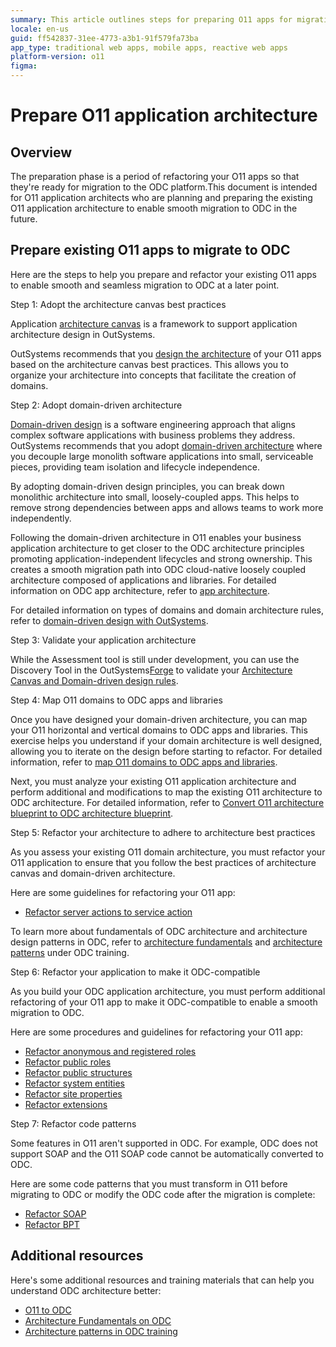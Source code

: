 ```yaml
---
summary: This article outlines steps for preparing O11 apps for migration to OutSystems Developer Cloud (ODC), focusing on adopting best practices in architecture and domain-driven design for a smooth transition.
locale: en-us
guid: ff542837-31ee-4773-a3b1-91f579fa73ba
app_type: traditional web apps, mobile apps, reactive web apps
platform-version: o11
figma: 
---
```


# Prepare O11 application architecture

## Overview 

The preparation phase is a period of refactoring your O11 apps so that they're ready for migration to the ODC platform.This document is intended for O11 application architects who are planning and preparing the existing O11 application architecture to enable smooth migration to ODC in the future.

## Prepare existing O11 apps to migrate to ODC

Here are the steps to help you prepare and refactor your existing O11 apps to enable smooth and seamless migration to ODC at a later point.

Step 1:  Adopt the architecture canvas best practices

Application [architecture canvas](https://success.outsystems.com/documentation/best_practices/architecture/designing_the_architecture_of_your_outsystems_applications/the_architecture_canvas/#) is a framework to support application architecture design in OutSystems.

OutSystems recommends that you [design the architecture](https://success.outsystems.com/documentation/best_practices/architecture/designing_the_architecture_of_your_outsystems_applications/) of your O11 apps based on the architecture canvas best practices. This allows you to organize your architecture into concepts that facilitate the creation of domains.

Step 2: Adopt domain-driven architecture

[Domain-driven design](https://success.outsystems.com/documentation/best_practices/architecture/outsystems_domain_driven_architecture/domain_driven_design/) is a software engineering approach that aligns complex software applications with business problems they address.
OutSystems recommends that you adopt [domain-driven architecture](https://success.outsystems.com/documentation/best_practices/architecture/outsystems_domain_driven_architecture/) where you decouple large monolith software applications into small, serviceable pieces, providing team isolation and lifecycle independence.

By adopting domain-driven design principles, you can break down monolithic architecture into small, loosely-coupled apps. This helps to remove strong dependencies between apps and allows teams to work more independently.

Following the domain-driven architecture in O11 enables your business application architecture to get closer to the ODC architecture principles promoting application-independent lifecycles and strong ownership. This creates a smooth migration path into ODC cloud-native loosely coupled architecture composed of applications and libraries. For detailed information on ODC app architecture, refer to [app architecture](https://success.outsystems.com/documentation/outsystems_developer_cloud/building_apps/app_architecture/).

For detailed information on types of domains and domain architecture rules,  refer to [domain-driven design with OutSystems](https://success.outsystems.com/documentation/best_practices/architecture/outsystems_domain_driven_architecture/domain_driven_design_with_outsystems/).

Step 3: Validate your application architecture

While the Assessment tool is still under development, you can use the Discovery Tool in the  OutSystems[Forge](https://www.outsystems.com/forge/component-overview/409/discovery) to validate your [Architecture Canvas and Domain-driven design rules](https://success.outsystems.com/documentation/best_practices/architecture/designing_the_architecture_of_your_outsystems_applications/validating_your_application_architecture/).

Step 4: Map O11 domains to ODC apps and libraries 

Once you have designed your domain-driven architecture, you can map your O11 horizontal and vertical domains to ODC apps and libraries. This exercise helps you understand if your domain architecture is well designed, allowing you to iterate on the design before starting to refactor. 
For detailed information, refer to [map O11 domains to ODC apps and libraries](../preparation/o11architecture-to-odc-architecture.md).

Next, you must analyze your existing O11 application architecture and perform additional and modifications to map the existing O11 architecture to ODC architecture.
For detailed information, refer to [Convert O11 architecture blueprint to ODC architecture blueprint](../preparation/o11architecture-to-odc-architecture.md).

Step 5: Refactor your architecture to adhere to architecture best practices

As you assess your existing O11 domain architecture, you must refactor your O11 application to ensure that you follow the best practices of architecture canvas and domain-driven architecture. 

Here are some guidelines for refactoring your O11 app:

* [Refactor server actions to service action](../preparation/refactoring-o11-application/refactor-serveraction-to-serviceaction.md)

To learn more about fundamentals of ODC architecture and architecture design patterns in ODC, refer to [architecture fundamentals](https://learn.outsystems.com/training/journeys/architecture-fundamentals-559/apps/odc/1) and [architecture patterns](https://learn.outsystems.com/training/journeys/architecture-patterns-581/odc) under ODC training.

Step 6: Refactor your application to make it ODC-compatible

As you build your ODC application architecture, you must perform additional refactoring of your O11 app to make it ODC-compatible to enable a smooth migration to ODC.

Here are some procedures and guidelines for refactoring your O11 app:

* [Refactor anonymous and registered roles](../preparation/refactoring-o11-application/refactor-anonymous-registered-roles.md)
* [Refactor public roles](../preparation/refactoring-o11-application/refactor-public-roles.md)
* [Refactor public structures](../preparation/refactoring-o11-application/refactor-public-structures.md)
* [Refactor system entities](../preparation/refactoring-o11-application/refactor-systementities.md)
* [Refactor site properties](../preparation/refactoring-o11-application/refactor-siteproperties.md)
* [Refactor extensions](../preparation/refactoring-o11-application/refactor-extensions.md)

Step 7: Refactor code patterns

Some features in O11 aren't supported in ODC. For example, ODC does not support SOAP and the O11 SOAP code cannot be automatically converted to ODC. 

Here are some code patterns that you must transform in O11 before migrating to ODC or modify the ODC code after the migration is complete:

* [Refactor SOAP](./refactoring-o11-application/refactor-soap.md)
* [Refactor BPT](./refactoring-o11-application/refactor-bpt.md)

## Additional resources

Here's some additional resources and training materials that can help you understand ODC architecture better:

* [O11 to ODC](https://learn.outsystems.com/training/journeys/from-o11-to-odc-569)
* [Architecture Fundamentals on ODC](https://learn.outsystems.com/training/journeys/architecture-fundamentals-559/apps/odc/1)
* [Architecture patterns in ODC training](https://learn.outsystems.com/training/journeys/architecture-patterns-581//odc/)
